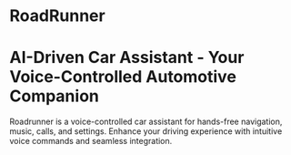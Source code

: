 # RoadRunner
# AI-Driven Car Assistant - Your Voice-Controlled Automotive Companion

Roadrunner is a voice-controlled car assistant for hands-free navigation, music, calls, and settings. Enhance your driving experience with intuitive voice commands and seamless integration.
